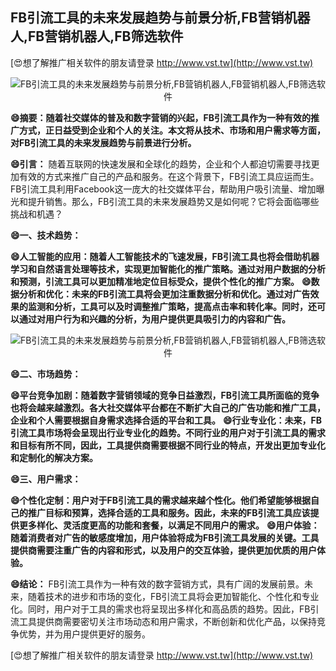 ## **FB引流工具的未来发展趋势与前景分析,FB营销机器人,FB营销机器人,FB筛选软件**

[😍想了解推广相关软件的朋友请登录 http://www.vst.tw](http://www.vst.tw)

 <center><img src="https://vst.tw/MP4/tuiguang/png/5.png" alt="FB引流工具的未来发展趋势与前景分析,FB营销机器人,FB营销机器人,FB筛选软件"></center>

**😄摘要：随着社交媒体的普及和数字营销的兴起，FB引流工具作为一种有效的推广方式，正日益受到企业和个人的关注。本文将从技术、市场和用户需求等方面，对FB引流工具的未来发展趋势与前景进行分析。**

**😄引言：**
随着互联网的快速发展和全球化的趋势，企业和个人都迫切需要寻找更加有效的方式来推广自己的产品和服务。在这个背景下，FB引流工具应运而生。FB引流工具利用Facebook这一庞大的社交媒体平台，帮助用户吸引流量、增加曝光和提升销售。那么，FB引流工具的未来发展趋势又是如何呢？它将会面临哪些挑战和机遇？

**😄一、技术趋势：**

**😄人工智能的应用：随着人工智能技术的飞速发展，FB引流工具也将会借助机器学习和自然语言处理等技术，实现更加智能化的推广策略。通过对用户数据的分析和预测，引流工具可以更加精准地定位目标受众，提供个性化的推广方案。**
**😄数据分析和优化：未来的FB引流工具将会更加注重数据分析和优化。通过对广告效果的监测和分析，工具可以及时调整推广策略，提高点击率和转化率。同时，还可以通过对用户行为和兴趣的分析，为用户提供更具吸引力的内容和广告。**

 <center><img src="https://vst.tw/MP4/tuiguang/png/1.png" alt="FB引流工具的未来发展趋势与前景分析,FB营销机器人,FB营销机器人,FB筛选软件"></center>

**😄二、市场趋势：**

**😄平台竞争加剧：随着数字营销领域的竞争日益激烈，FB引流工具所面临的竞争也将会越来越激烈。各大社交媒体平台都在不断扩大自己的广告功能和推广工具，企业和个人需要根据自身需求选择合适的平台和工具。**
**😄行业专业化：未来，FB引流工具市场将会呈现出行业专业化的趋势。不同行业的用户对于引流工具的需求和目标有所不同，因此，工具提供商需要根据不同行业的特点，开发出更加专业化和定制化的解决方案。**

**😄三、用户需求：**

**😄个性化定制：用户对于FB引流工具的需求越来越个性化。他们希望能够根据自己的推广目标和预算，选择合适的工具和服务。因此，未来的FB引流工具应该提供更多样化、灵活度更高的功能和套餐，以满足不同用户的需求。**
**😄用户体验：随着消费者对广告的敏感度增加，用户体验将成为FB引流工具发展的关键。工具提供商需要注重广告的内容和形式，以及用户的交互体验，提供更加优质的用户体验。**

**😄结论：**
FB引流工具作为一种有效的数字营销方式，具有广阔的发展前景。未来，随着技术的进步和市场的变化，FB引流工具将会更加智能化、个性化和专业化。同时，用户对于工具的需求也将呈现出多样化和高品质的趋势。因此，FB引流工具提供商需要密切关注市场动态和用户需求，不断创新和优化产品，以保持竞争优势，并为用户提供更好的服务。

[😍想了解推广相关软件的朋友请登录 http://www.vst.tw](http://www.vst.tw)



